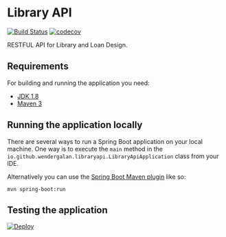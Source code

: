# Library API
[![Build Status](https://travis-ci.org/WenderGalan/library-api.svg?branch=master)](https://travis-ci.org/WenderGalan/library-api)
[![codecov](https://codecov.io/gh/WenderGalan/library-api/branch/master/graph/badge.svg)](https://codecov.io/gh/WenderGalan/library-api)

RESTFUL API for Library and Loan Design.

## Requirements

For building and running the application you need:

- [JDK 1.8](http://www.oracle.com/technetwork/java/javase/downloads/jdk8-downloads-2133151.html)
- [Maven 3](https://maven.apache.org)

## Running the application locally

There are several ways to run a Spring Boot application on your local machine. One way is to execute the `main` method in the `io.github.wendergalan.libraryapi.LibraryApiApplication` class from your IDE.

Alternatively you can use the [Spring Boot Maven plugin](https://docs.spring.io/spring-boot/docs/current/reference/html/build-tool-plugins-maven-plugin.html) like so:

```shell
mvn spring-boot:run
```

## Testing the application
[![Deploy](https://www.herokucdn.com/deploy/button.png)](https://library-api-galan.herokuapp.com/swagger-ui.html)

